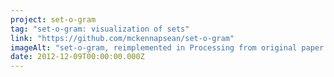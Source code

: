 ```yaml
---
project: set-o-gram
tag: "set-o-gram: visualization of sets"
link: "https://github.com/mckennapsean/set-o-gram"
imageAlt: "set-o-gram, reimplemented in Processing from original paper by Freiler et al."
date: 2012-12-09T00:00:00.000Z
---
```

